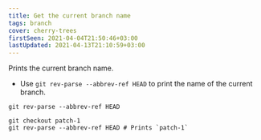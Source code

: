 ```yaml
---
title: Get the current branch name
tags: branch
cover: cherry-trees
firstSeen: 2021-04-04T21:50:46+03:00
lastUpdated: 2021-04-13T21:10:59+03:00
---
```


Prints the current branch name.

- Use `git rev-parse --abbrev-ref HEAD` to print the name of the current branch.

```shell
git rev-parse --abbrev-ref HEAD
```

```shell
git checkout patch-1
git rev-parse --abbrev-ref HEAD # Prints `patch-1`
```
